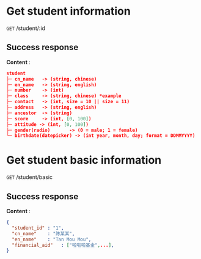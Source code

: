 # Get student information

`GET` /student/:id

## Success response

**Content** : 

```json
student
├─ cn_name   -> (string, chinese)
├─ en_name   -> (string, english)
├─ number    -> (int)
├─ class     -> (string, chinese) *example
├─ contact   -> (int, size = 10 || size = 11)
├─ address   -> (string, english)
├─ ancestor  -> (string)
├─ score     -> (int, [0, 100])
├─ attitude -> (int, [0, 100])
├─ gender(radio)       -> (0 = male; 1 = female)
└─ birthdate(datepicker) -> (int year, month, day; format = DDMMYYYY)
```

# Get student basic information

`GET` /student/basic

## Success response

**Content** : 

```json
{
  "student_id" : "1",
  "cn_name"    : "陈某某",
  "en_name"    : "Tan Mou Mou",
  "financial_aid"   : ["啦啦啦基金",...],
}
```
